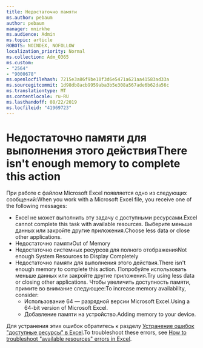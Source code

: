 ```yaml
---
title: Недостаточно памяти
ms.author: pebaum
author: pebaum
manager: mnirkhe
ms.audience: Admin
ms.topic: article
ROBOTS: NOINDEX, NOFOLLOW
localization_priority: Normal
ms.collection: Adm_O365
ms.custom:
- "2564"
- "9000678"
ms.openlocfilehash: 7215e3a86f9be10f3d6e5471a621aa41583ad33a
ms.sourcegitcommit: 1d98db8acb9959aba3b5e308a567ade6b62da56c
ms.translationtype: MT
ms.contentlocale: ru-RU
ms.lasthandoff: 08/22/2019
ms.locfileid: "41969723"
---
```

# <a name="there-isnt-enough-memory-to-complete-this-action"></a><span data-ttu-id="30fda-102">Недостаточно памяти для выполнения этого действия</span><span class="sxs-lookup"><span data-stu-id="30fda-102">There isn't enough memory to complete this action</span></span>

<span data-ttu-id="30fda-103">При работе с файлом Microsoft Excel появляется одно из следующих сообщений:</span><span class="sxs-lookup"><span data-stu-id="30fda-103">When you work with a Microsoft Excel file, you receive one of the following messages:</span></span>

- <span data-ttu-id="30fda-104">Excel не может выполнить эту задачу с доступными ресурсами.</span><span class="sxs-lookup"><span data-stu-id="30fda-104">Excel cannot complete this task with available resources.</span></span> <span data-ttu-id="30fda-105">Выберите меньше данных или закройте другие приложения.</span><span class="sxs-lookup"><span data-stu-id="30fda-105">Choose less data or close other applications.</span></span>
- <span data-ttu-id="30fda-106">Недостаточно памяти</span><span class="sxs-lookup"><span data-stu-id="30fda-106">Out of Memory</span></span>
- <span data-ttu-id="30fda-107">Недостаточно системных ресурсов для полного отображения</span><span class="sxs-lookup"><span data-stu-id="30fda-107">Not enough System Resources to Display Completely</span></span>
- <span data-ttu-id="30fda-108">Недостаточно памяти для выполнения этого действия.</span><span class="sxs-lookup"><span data-stu-id="30fda-108">There isn't enough memory to complete this action.</span></span> <span data-ttu-id="30fda-109">Попробуйте использовать меньше данных или закройте другие приложения.</span><span class="sxs-lookup"><span data-stu-id="30fda-109">Try using less data or closing other applications.</span></span> <span data-ttu-id="30fda-110">Чтобы увеличить доступность памяти, примите во внимание следующее:</span><span class="sxs-lookup"><span data-stu-id="30fda-110">To increase memory availability, consider:</span></span> 
    - <span data-ttu-id="30fda-111">Использование 64 — разрядной версии Microsoft Excel.</span><span class="sxs-lookup"><span data-stu-id="30fda-111">Using a 64-bit version of Microsoft Excel.</span></span>
    - <span data-ttu-id="30fda-112">Добавление памяти на устройство.</span><span class="sxs-lookup"><span data-stu-id="30fda-112">Adding memory to your device.</span></span>

<span data-ttu-id="30fda-113">Для устранения этих ошибок обратитесь к разделу [Устранение ошибок "доступные ресурсы" в Excel](https://docs.microsoft.com/office/troubleshoot/excel/available-resources-errors).</span><span class="sxs-lookup"><span data-stu-id="30fda-113">To troubleshoot these errors, see [How to troubleshoot "available resources" errors in Excel](https://docs.microsoft.com/office/troubleshoot/excel/available-resources-errors).</span></span>